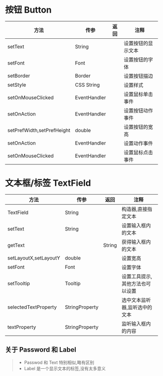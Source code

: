 # 按钮 Button

| 方法                       | 传参                      | 返回 | 注释               |
| -------------------------- | ------------------------- | ---- | ------------------ |
| setText                    | String                    |      | 设置按钮的显示文本 |
| setFont                    | Font                      |      | 设置按钮的字体     |
| setBorder                  | Border                    |      | 设置按钮描边       |
| setStyle                   | CSS String                |      | 设置样式           |
| setOnMouseClicked          | EventHandler<MouseEvent>  |      | 设置鼠标单击事件   |
| setOnAction                | EventHandler<ActionEvent> |      | 设置按钮动作事件   |
| setPrefWidth,setPrefHeight | double                    |      | 设置按钮的宽高     |
| setOnAction                | EventHandler<ActionEvent> |      | 设置动作事件       |
| setOnMouseClicked          | EventHandler<MouseEvent>  |      | 设置鼠标点击事件   |

# 文本框/标签 TextField

| 方法                  | 传参           | 返回   | 注释                            |
| --------------------- | -------------- | ------ | ------------------------------- |
| TextField             | String         |        | 构造器,直接指定文本             |
| setText               | String         |        | 设置输入框内的文本              |
| getText               |                | String | 获得输入框内的文本              |
| setLayoutX,setLayoutY | double         |        | 设置宽高                        |
| setFont               | Font           |        | 设置字体                        |
| setTooltip            | Tooltip        |        | 设置工具提示,其他方法也可以设置 |
| selectedTextProperty  | StringProperty |        | 选中文本监听器,监听选中的文本   |
| textProperty          | StringProperty |        | 监听输入框内的内容              |

## 关于 Password 和 Label

>   *   Passwod 和 Text 特别相似,略有区别
>   *   Label 是一个显示文本的标签,没有太多意义

